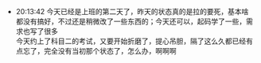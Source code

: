 
- 20:13:42 今天已经是上班的第二天了，昨天的状态真的是拉的要死，基本啥都没有搞好，不过还是稍微改了一些东西的；今天还可以，起码学了一些，需求也写了很多<br>今天约上了科目二的考试，又要开始折磨了，提心吊胆，隔了这么久都已经有点忘了，完全没有当初那个状态了，怎么办，啊啊啊